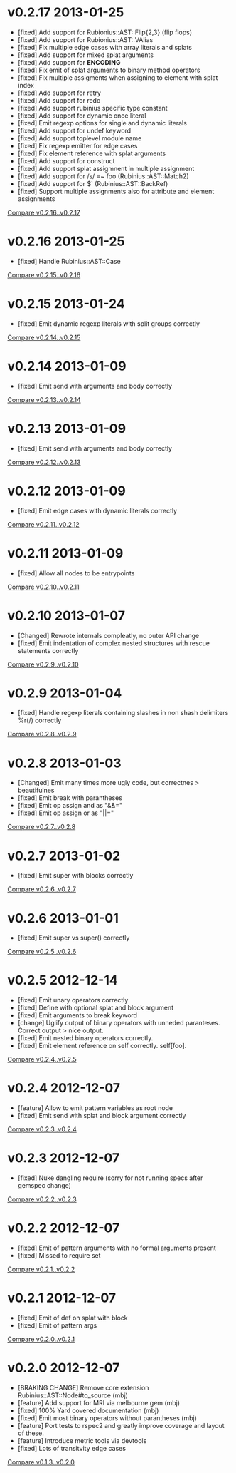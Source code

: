 # v0.2.17 2013-01-25

* [fixed] Add support for Rubionius::AST::Flip{2,3} (flip flops)
* [fixed] Add support for Rubionius::AST::VAlias
* [fixed] Fix multiple edge cases with array literals and splats
* [fixed] Add support for mixed splat arguments 
* [fixed] Add support for __ENCODING__
* [fixed] Fix emit of splat arguments to binary method operators
* [fixed] Fix multiple assigments when assigning to element with splat index
* [fixed] Add support for retry
* [fixed] Add support for redo
* [fixed] Add support rubinius specific type constant
* [fixed] Add support for dynamic once literal
* [fixed] Emit regexp options for single and dynamic literals
* [fixed] Add support for undef keyword
* [fixed] Add support toplevel module name
* [fixed] Fix regexp emitter for edge cases
* [fixed] Fix element reference with splat arguments
* [fixed] Add support for construct
* [fixed] Add support splat assigmnent in multiple assignment
* [fixed] Add support for /s/ =~ foo (Rubinius::AST::Match2)
* [fixed] Add support for $` (Rubinius::AST::BackRef)
* [fixed] Support multiple assignments also for attribute and element assignments

[Compare v0.2.16..v0.2.17](https://github.com/mbj/to_source/compare/v0.2.16...v0.2.17)

# v0.2.16 2013-01-25

* [fixed] Handle Rubinius::AST::Case

[Compare v0.2.15..v0.2.16](https://github.com/mbj/to_source/compare/v0.2.15...v0.2.16)

# v0.2.15 2013-01-24

* [fixed] Emit dynamic regexp literals with split groups correctly

[Compare v0.2.14..v0.2.15](https://github.com/mbj/to_source/compare/v0.2.14...v0.2.15)

# v0.2.14 2013-01-09

* [fixed] Emit send with arguments and body correctly

[Compare v0.2.13..v0.2.14](https://github.com/mbj/to_source/compare/v0.2.13...v0.2.14)

# v0.2.13 2013-01-09

* [fixed] Emit send with arguments and body correctly

[Compare v0.2.12..v0.2.13](https://github.com/mbj/to_source/compare/v0.2.12...v0.2.13)

# v0.2.12 2013-01-09

* [fixed] Emit edge cases with dynamic literals correctly

[Compare v0.2.11..v0.2.12](https://github.com/mbj/to_source/compare/v0.2.11...v0.2.12)

# v0.2.11 2013-01-09

* [fixed] Allow all nodes to be entrypoints

[Compare v0.2.10..v0.2.11](https://github.com/mbj/to_source/compare/v0.2.10...v0.2.11)

# v0.2.10 2013-01-07

* [Changed] Rewrote internals compleatly, no outer API change
* [fixed] Emit indentation of complex nested structures with rescue statements correctly

[Compare v0.2.9..v0.2.10](https://github.com/mbj/to_source/compare/v0.2.9...v0.2.10)

# v0.2.9 2013-01-04

* [fixed] Handle regexp literals containing slashes in non shash delimiters %r(/) correctly

[Compare v0.2.8..v0.2.9](https://github.com/mbj/to_source/compare/v0.2.8...v0.2.9)

# v0.2.8 2013-01-03

* [Changed] Emit many times more ugly code, but correctnes > beautifulnes
* [fixed] Emit break with parantheses
* [fixed] Emit op assign and as "&&="
* [fixed] Emit op assign or as "||="

[Compare v0.2.7..v0.2.8](https://github.com/mbj/to_source/compare/v0.2.7...v0.2.8)

# v0.2.7 2013-01-02

* [fixed] Emit super with blocks correctly

[Compare v0.2.6..v0.2.7](https://github.com/mbj/to_source/compare/v0.2.6...v0.2.7)

# v0.2.6 2013-01-01

* [fixed] Emit super vs super() correctly

[Compare v0.2.5..v0.2.6](https://github.com/mbj/to_source/compare/v0.2.5...v0.2.6)

# v0.2.5 2012-12-14

* [fixed] Emit unary operators correctly
* [fixed] Define with optional splat and block argument
* [fixed] Emit arguments to break keyword
* [change] Uglify output of binary operators with unneded paranteses. Correct output > nice output.
* [fixed] Emit nested binary operators correctly.
* [fixed] Emit element reference on self correctly. self[foo].

[Compare v0.2.4..v0.2.5](https://github.com/mbj/to_source/compare/v0.2.4...v0.2.5)

# v0.2.4 2012-12-07

* [feature] Allow to emit pattern variables as root node
* [fixed] Emit send with splat and block argument correctly

[Compare v0.2.3..v0.2.4](https://github.com/mbj/to_source/compare/v0.2.3...v0.2.4)

# v0.2.3 2012-12-07

* [fixed] Nuke dangling require  (sorry for not running specs after gemspec change)

[Compare v0.2.2..v0.2.3](https://github.com/mbj/to_source/compare/v0.2.2...v0.2.3)

# v0.2.2 2012-12-07

* [fixed] Emit of pattern arguments with no formal arguments present
* [fixed] Missed to require set

[Compare v0.2.1..v0.2.2](https://github.com/mbj/to_source/compare/v0.2.1...v0.2.2)

# v0.2.1 2012-12-07

* [fixed] Emit of def on splat with block
* [fixed] Emit of pattern args 

[Compare v0.2.0..v0.2.1](https://github.com/mbj/to_source/compare/v0.2.0...v0.2.1)

# v0.2.0 2012-12-07

* [BRAKING CHANGE] Remove core extension Rubinius::AST::Node#to_source (mbj)
* [feature] Add support for MRI via melbourne gem (mbj)
* [fixed] 100% Yard covered documentation (mbj)
* [fixed] Emit most binary operators without parantheses (mbj)
* [feature] Port tests to rspec2 and greatly improve coverage and layout of these.
* [feature] Introduce metric tools via devtools
* [fixed] Lots of transitvity edge cases

[Compare v0.1.3..v0.2.0](https://github.com/mbj/to_source/ompare/v0.1.3...v0.2.0)

